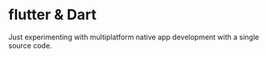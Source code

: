 # flutter & Dart
Just experimenting with multiplatform native app development with a single source code. 
